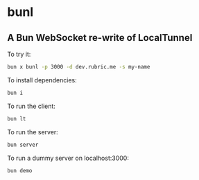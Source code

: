 # bunl

## A Bun WebSocket re-write of LocalTunnel

To try it:

```bash
bun x bunl -p 3000 -d dev.rubric.me -s my-name
```

To install dependencies:

```bash
bun i
```

To run the client:

```bash
bun lt
```

To run the server:

```bash
bun server
```

To run a dummy server on localhost:3000:

```bash
bun demo
```
